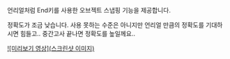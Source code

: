 언리얼처럼 End키를 사용한 오브젝트 스냅핑 기능을 제공합니다.

정확도가 조금 낮습니다. 사용 못하는 수준은 아니지만 언리얼 만큼의 정확도를 기대하시면 힘들고.. 중간고사 끝나면 정확도를 높일께요..

[![미리보기 영상](스크린샷 이미지)](https://www.youtube.com/watch?v=X-SW5h7bFJY)
